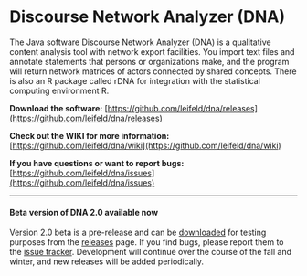 Discourse Network Analyzer (DNA)
===

The Java software Discourse Network Analyzer (DNA) is a qualitative content analysis tool with network export facilities. You import text files and annotate statements that persons or organizations make, and the program will return network matrices of actors connected by shared concepts. There is also an R package called rDNA for integration with the statistical computing environment R.

__Download the software:__ [https://github.com/leifeld/dna/releases](https://github.com/leifeld/dna/releases)

__Check out the WIKI for more information:__ [https://github.com/leifeld/dna/wiki](https://github.com/leifeld/dna/wiki)

__If you have questions or want to report bugs:__ [https://github.com/leifeld/dna/issues](https://github.com/leifeld/dna/issues)

---

#### Beta version of DNA 2.0 available now
Version 2.0 beta is a pre-release and can be [downloaded](https://github.com/leifeld/dna/releases) for testing purposes from the [releases](https://github.com/leifeld/dna/releases) page. If you find bugs, please report them to the [issue tracker](https://github.com/leifeld/dna/issues). Development will continue over the course of the fall and winter, and new releases will be added periodically.

